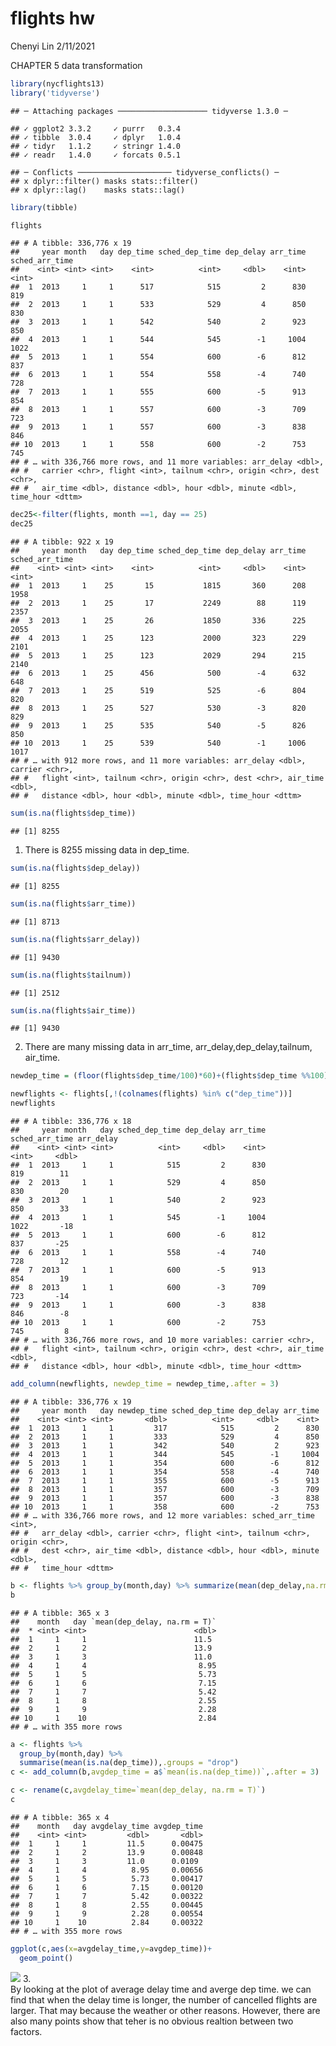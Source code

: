 flights hw
================
Chenyi Lin
2/11/2021

CHAPTER 5 data transformation

``` r
library(nycflights13)
library('tidyverse')
```

    ## ─ Attaching packages ──────────────────── tidyverse 1.3.0 ─

    ## ✓ ggplot2 3.3.2     ✓ purrr   0.3.4
    ## ✓ tibble  3.0.4     ✓ dplyr   1.0.4
    ## ✓ tidyr   1.1.2     ✓ stringr 1.4.0
    ## ✓ readr   1.4.0     ✓ forcats 0.5.1

    ## ─ Conflicts ───────────────────── tidyverse_conflicts() ─
    ## x dplyr::filter() masks stats::filter()
    ## x dplyr::lag()    masks stats::lag()

``` r
library(tibble)
```

``` r
flights
```

    ## # A tibble: 336,776 x 19
    ##     year month   day dep_time sched_dep_time dep_delay arr_time sched_arr_time
    ##    <int> <int> <int>    <int>          <int>     <dbl>    <int>          <int>
    ##  1  2013     1     1      517            515         2      830            819
    ##  2  2013     1     1      533            529         4      850            830
    ##  3  2013     1     1      542            540         2      923            850
    ##  4  2013     1     1      544            545        -1     1004           1022
    ##  5  2013     1     1      554            600        -6      812            837
    ##  6  2013     1     1      554            558        -4      740            728
    ##  7  2013     1     1      555            600        -5      913            854
    ##  8  2013     1     1      557            600        -3      709            723
    ##  9  2013     1     1      557            600        -3      838            846
    ## 10  2013     1     1      558            600        -2      753            745
    ## # … with 336,766 more rows, and 11 more variables: arr_delay <dbl>,
    ## #   carrier <chr>, flight <int>, tailnum <chr>, origin <chr>, dest <chr>,
    ## #   air_time <dbl>, distance <dbl>, hour <dbl>, minute <dbl>, time_hour <dttm>

``` r
dec25<-filter(flights, month ==1, day == 25)
dec25
```

    ## # A tibble: 922 x 19
    ##     year month   day dep_time sched_dep_time dep_delay arr_time sched_arr_time
    ##    <int> <int> <int>    <int>          <int>     <dbl>    <int>          <int>
    ##  1  2013     1    25       15           1815       360      208           1958
    ##  2  2013     1    25       17           2249        88      119           2357
    ##  3  2013     1    25       26           1850       336      225           2055
    ##  4  2013     1    25      123           2000       323      229           2101
    ##  5  2013     1    25      123           2029       294      215           2140
    ##  6  2013     1    25      456            500        -4      632            648
    ##  7  2013     1    25      519            525        -6      804            820
    ##  8  2013     1    25      527            530        -3      820            829
    ##  9  2013     1    25      535            540        -5      826            850
    ## 10  2013     1    25      539            540        -1     1006           1017
    ## # … with 912 more rows, and 11 more variables: arr_delay <dbl>, carrier <chr>,
    ## #   flight <int>, tailnum <chr>, origin <chr>, dest <chr>, air_time <dbl>,
    ## #   distance <dbl>, hour <dbl>, minute <dbl>, time_hour <dttm>

``` r
sum(is.na(flights$dep_time))
```

    ## [1] 8255

1.  There is 8255 missing data in dep\_time.

<!-- end list -->

``` r
sum(is.na(flights$dep_delay))
```

    ## [1] 8255

``` r
sum(is.na(flights$arr_time))
```

    ## [1] 8713

``` r
sum(is.na(flights$arr_delay))
```

    ## [1] 9430

``` r
sum(is.na(flights$tailnum))
```

    ## [1] 2512

``` r
sum(is.na(flights$air_time))
```

    ## [1] 9430

2.  There are many missing data in arr\_time,
    arr\_delay,dep\_delay,tailnum, air\_time.

<!-- end list -->

``` r
newdep_time = (floor(flights$dep_time/100)*60)+(flights$dep_time %%100)
```

``` r
newflights <- flights[,!(colnames(flights) %in% c("dep_time"))]
newflights
```

    ## # A tibble: 336,776 x 18
    ##     year month   day sched_dep_time dep_delay arr_time sched_arr_time arr_delay
    ##    <int> <int> <int>          <int>     <dbl>    <int>          <int>     <dbl>
    ##  1  2013     1     1            515         2      830            819        11
    ##  2  2013     1     1            529         4      850            830        20
    ##  3  2013     1     1            540         2      923            850        33
    ##  4  2013     1     1            545        -1     1004           1022       -18
    ##  5  2013     1     1            600        -6      812            837       -25
    ##  6  2013     1     1            558        -4      740            728        12
    ##  7  2013     1     1            600        -5      913            854        19
    ##  8  2013     1     1            600        -3      709            723       -14
    ##  9  2013     1     1            600        -3      838            846        -8
    ## 10  2013     1     1            600        -2      753            745         8
    ## # … with 336,766 more rows, and 10 more variables: carrier <chr>,
    ## #   flight <int>, tailnum <chr>, origin <chr>, dest <chr>, air_time <dbl>,
    ## #   distance <dbl>, hour <dbl>, minute <dbl>, time_hour <dttm>

``` r
add_column(newflights, newdep_time = newdep_time,.after = 3)
```

    ## # A tibble: 336,776 x 19
    ##     year month   day newdep_time sched_dep_time dep_delay arr_time
    ##    <int> <int> <int>       <dbl>          <int>     <dbl>    <int>
    ##  1  2013     1     1         317            515         2      830
    ##  2  2013     1     1         333            529         4      850
    ##  3  2013     1     1         342            540         2      923
    ##  4  2013     1     1         344            545        -1     1004
    ##  5  2013     1     1         354            600        -6      812
    ##  6  2013     1     1         354            558        -4      740
    ##  7  2013     1     1         355            600        -5      913
    ##  8  2013     1     1         357            600        -3      709
    ##  9  2013     1     1         357            600        -3      838
    ## 10  2013     1     1         358            600        -2      753
    ## # … with 336,766 more rows, and 12 more variables: sched_arr_time <int>,
    ## #   arr_delay <dbl>, carrier <chr>, flight <int>, tailnum <chr>, origin <chr>,
    ## #   dest <chr>, air_time <dbl>, distance <dbl>, hour <dbl>, minute <dbl>,
    ## #   time_hour <dttm>

``` r
b <- flights %>% group_by(month,day) %>% summarize(mean(dep_delay,na.rm = T),.groups = "drop")
b
```

    ## # A tibble: 365 x 3
    ##    month   day `mean(dep_delay, na.rm = T)`
    ##  * <int> <int>                        <dbl>
    ##  1     1     1                        11.5 
    ##  2     1     2                        13.9 
    ##  3     1     3                        11.0 
    ##  4     1     4                         8.95
    ##  5     1     5                         5.73
    ##  6     1     6                         7.15
    ##  7     1     7                         5.42
    ##  8     1     8                         2.55
    ##  9     1     9                         2.28
    ## 10     1    10                         2.84
    ## # … with 355 more rows

``` r
a <- flights %>% 
  group_by(month,day) %>% 
  summarise(mean(is.na(dep_time)),.groups = "drop")
c <- add_column(b,avgdep_time = a$`mean(is.na(dep_time))`,.after = 3)

c <- rename(c,avgdelay_time=`mean(dep_delay, na.rm = T)`)
c
```

    ## # A tibble: 365 x 4
    ##    month   day avgdelay_time avgdep_time
    ##    <int> <int>         <dbl>       <dbl>
    ##  1     1     1         11.5      0.00475
    ##  2     1     2         13.9      0.00848
    ##  3     1     3         11.0      0.0109 
    ##  4     1     4          8.95     0.00656
    ##  5     1     5          5.73     0.00417
    ##  6     1     6          7.15     0.00120
    ##  7     1     7          5.42     0.00322
    ##  8     1     8          2.55     0.00445
    ##  9     1     9          2.28     0.00554
    ## 10     1    10          2.84     0.00322
    ## # … with 355 more rows

``` r
ggplot(c,aes(x=avgdelay_time,y=avgdep_time))+
  geom_point()
```

![](README_files/figure-gfm/unnamed-chunk-15-1.png)<!-- --> 3.  
By looking at the plot of average delay time and averge dep time. we can
find that when the delay time is longer, the number of cancelled flights
are larger. That may because the weather or other reasons. However,
there are also many points show that teher is no obvious realtion
between two factors.
